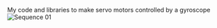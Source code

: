 My code and libraries to make servo motors controlled by a gyroscope
![Sequence 01](https://github.com/Jake-Boax/Gyro-Camera/assets/125539955/27fc2447-2133-44bc-a5a5-ba51bb497f77)
